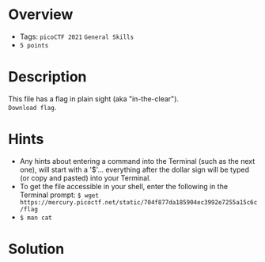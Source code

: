 # Overview
- Tags: `picoCTF 2021` `General Skills`
- `5 points`

# Description
This file has a flag in plain sight (aka "in-the-clear").   
`Download flag`.

# Hints
- Any hints about entering a command into the Terminal (such as the next one), will start with a '$'... everything after the dollar sign will be typed (or copy and pasted) into your Terminal.
- To get the file accessible in your shell, enter the following in the Terminal prompt: `$ wget https://mercury.picoctf.net/static/704f877da185904ec3992e7255a15c6c/flag`
- `$ man cat`

# Solution
